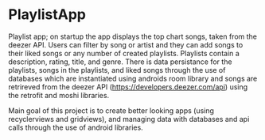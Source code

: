 # PlaylistApp
Playlist app; on startup the app displays the top chart songs, taken from the deezer API. Users can filter by song or artist
and they can add songs to their liked songs or any number of created playlists. Playlists contain a description, rating, 
title, and genre. There is data persistance for the playlists, songs in the playlists, and liked songs through the use of
databases which are instantiated using androids room library and songs are retrireved from the deezer API 
(https://developers.deezer.com/api) using the retrofit and moshi libraries.

Main goal of this project is to create better looking apps (using recyclerviews and gridviews), and managing data with
databases and api calls through the use of android libraries. 
